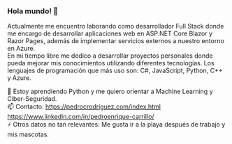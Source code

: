 ### Hola mundo! 👋

Actualmente me encuentro laborando como desarrollador Full Stack donde me encargo de desarrollar aplicaciones web en ASP.NET Core Blazor y Razor Pages, además de implementar servicios externos a nuestro entorno en Azure.<br>
En mi tiempo libre me dedico a desarrollar proyectos personales donde pueda mejorar mis conocimientos utilizando diferentes tecnologías. Los lenguajes de programación que más uso son: C#, JavaScript, Python, C++ y Azure.

🌱 Estoy aprendiendo Python y me quiero orientar a Machine Learning y Ciber-Seguridad. <br>
📫 Contacto: https://pedrocrodriguez.com/index.html
              https://www.linkedin.com/in/pedroenrique-carrillo/<br>
⚡ Otros datos no tan relevantes: Me gusta ir a la playa después de trabajo y mis mascotas.
